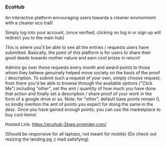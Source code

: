 ### EcoHub
An interactive platform encouraging users towarda a cleaner environment with a cleaner eco trail!

Simply log into your account, (once verified, clicking on log in or sign up will redirect you to the main hub)

This is where you'll be able to see all the entries / requests users have submitted. Basically, the point of this platform is for users to share their good deeds towards mother nature and earn cool prizes in return!

Admins go over these requests every month and award points to those whom they believe genuinely helped move society on the basis of the proof / description. To submit such a request of your own, simply choose request, from there you'd be able to browse through the available options ("Click Me") including "other", set the amt / quantity of how much you have done that action and finally set a description / share proof of your work in the form of a google drive or so. Note: for "other", default base points remain 0, so kindly mention the amt of points you expect for doing the same in the desc. Once you have gained enough points, you can use the marketplace to buy cool items!

Hosted Link: https://ecohub-2kwq.onrender.com/

(Should be responsive for all laptops, not meant for mobile) (Do check out resizing the landing pg ;) mad satisfying)
